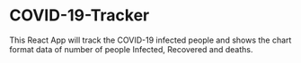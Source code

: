 # COVID-19-Tracker
This React App will track the COVID-19 infected people and shows the chart format data of number of people Infected, Recovered and deaths.
